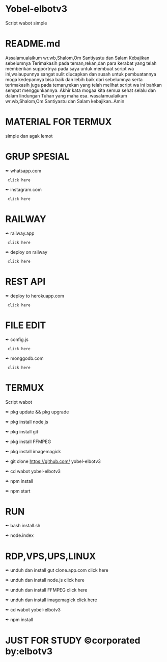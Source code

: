 # Yobel-elbotv3
Script wabot simple

# README.md

Assalamualaikum wr.wb,Shalom,Om Santiyastu dan Salam Kebajikan
sebelumnya Terimakasih pada teman,rekan,dan para
kerabat yang telah memberikan supportnya pada saya
untuk membuat script wa ini,walaupunnya sangat sulit
diucapkan dan susah untuk pembuatannya moga kedepannya bisa
baik dan lebih baik dari sebelumnya serta terimakasih juga pada
teman,rekan yang telah melihat script wa ini bahkan sempat
menggunkannya. Akhir kata mogaa kita semua sehat selalu dan dalam
lindungan Tuhan yang maha esa.
wasalamualaikum wr.wb,Shalom,Om Santiyastu dan Salam kebajikan..Amin

# MATERIAL FOR TERMUX
  simple dan agak lemot

# GRUP SPESIAL
  
  ✒ whatsapp.com

     click here

  ✒ instagram.com

     click here

# RAILWAY

  ✒ railway.app

     click here

  ✒ deploy on railway

     click here

# REST API

  ✒ deploy to herokuapp.com

     click here

# FILE EDIT

  ✒ config.js

     click here

  ✒ monggodb.com

     click here

# TERMUX

  Script wabot

  ✒ pkg update && pkg upgrade

  ✒ pkg install node.js

  ✒ pkg install git

  ✒ pkg install FFMPEG

  ✒ pkg install imagemagick

  ✒ git clone https://github.com/
    yobel-elbotv3

  ✒ cd wabot yobel-elbotv3

  ✒ npm install

  ✒ npm start

# RUN

  ✒ bash install.sh

  ✒ node.index

# RDP,VPS,UPS,LINUX

  ✒ unduh dan install gut clone.app.com
    click here

  ✒ unduh dan install node.js
    click here

  ✒ unduh dan install FFMPEG
    click here

  ✒ unduh dan install imagemagick
    click here

  ✒ cd wabot yobel-elbotv3

  ✒ npm install

# JUST FOR STUDY ©corporated by:elbotv3
